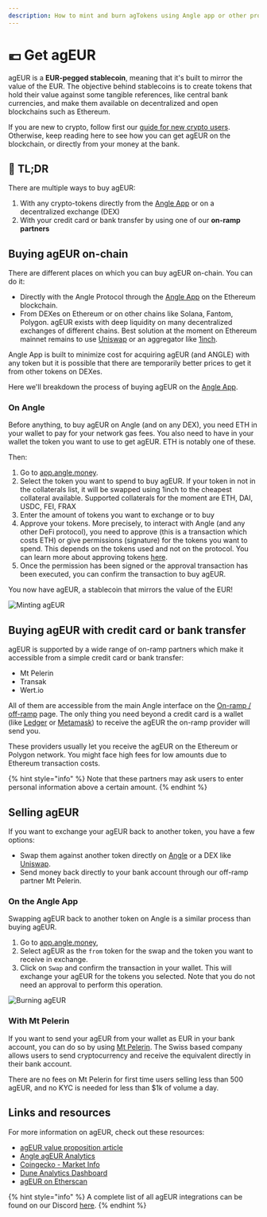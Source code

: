 ```yaml
---
description: How to mint and burn agTokens using Angle app or other providers
---
```


# 💶 Get agEUR

agEUR is a **EUR-pegged stablecoin**, meaning that it's built to mirror the value of the EUR. The objective behind stablecoins is to create tokens that hold their value against some tangible references, like central bank currencies, and make them available on decentralized and open blockchains such as Ethereum.

If you are new to crypto, follow first our [guide for new crypto users](newbie.md). Otherwise, keep reading here to see how you can get agEUR on the blockchain, or directly from your money at the bank.

## 🔎 TL;DR

There are multiple ways to buy agEUR:

1. With any crypto-tokens directly from the [Angle App](https://app.angle.money) or on a decentralized exchange (DEX)
2. With your credit card or bank transfer by using one of our **on-ramp partners**

## Buying agEUR on-chain

There are different places on which you can buy agEUR on-chain. You can do it:

- Directly with the Angle Protocol through the [Angle App](https://app.angle.money) on the Ethereum blockchain.
- From DEXes on Ethereum or on other chains like Solana, Fantom, Polygon. agEUR exists with deep liquidity on many decentralized exchanges of different chains. Best solution at the moment on Ethereum mainnet remains to use [Uniswap](https://app.uniswap.org) or an aggregator like [1inch](https://app.1inch.io/#/1/swap/ETH/agEUR).

Angle App is built to minimize cost for acquiring agEUR (and ANGLE) with any token but it is possible that there are temporarily better prices to get it from other tokens on DEXes.

Here we'll breakdown the process of buying agEUR on the [Angle App](https://app.angle.money).

### On Angle

Before anything, to buy agEUR on Angle (and on any DEX), you need ETH in your wallet to pay for your network gas fees. You also need to have in your wallet the token you want to use to get agEUR. ETH is notably one of these.

Then:

1. Go to [app.angle.money](https://app.angle.money/#/swap).
2. Select the token you want to spend to buy agEUR. If your token in not in the collaterals list, it will be swapped using 1inch to the cheapest collateral available. Supported collaterals for the moment are ETH, DAI, USDC, FEI, FRAX
3. Enter the amount of tokens you want to exchange or to buy
4. Approve your tokens. More precisely, to interact with Angle (and any other DeFi protocol), you need to approve (this is a transaction which costs ETH) or give permissions (signature) for the tokens you want to spend. This depends on the tokens used and not on the protocol. You can learn more about approving tokens [here](/guides/app-guides/app-faq.md).
5. Once the permission has been signed or the approval transaction has been executed, you can confirm the transaction to buy agEUR.

You now have agEUR, a stablecoin that mirrors the value of the EUR!

![Minting agEUR](../.gitbook/assets/buy-dai-ageur.png)

## Buying agEUR with credit card or bank transfer

agEUR is supported by a wide range of on-ramp partners which make it accessible from a simple credit card or bank transfer:

- Mt Pelerin
- Transak
- Wert.io

All of them are accessible from the main Angle interface on the [On-ramp / off-ramp](https://app.angle.money/#/ramp) page. The only thing you need beyond a credit card is a wallet (like [Ledger](https://www.ledger.com) or [Metamask](https://metamask.io)) to receive the agEUR the on-ramp provider will send you.

These providers usually let you receive the agEUR on the Ethereum or Polygon network. You might face high fees for low amounts due to Ethereum transaction costs.

{% hint style="info" %}
Note that these partners may ask users to enter personal information above a certain amount.
{% endhint %}

## Selling agEUR

If you want to exchange your agEUR back to another token, you have a few options:

- Swap them against another token directly on [Angle](https://app.angle.money/#/swap) or a DEX like [Uniswap](https://app.uniswap.org).
- Send money back directly to your bank account through our off-ramp partner Mt Pelerin.

### On the Angle App

Swapping agEUR back to another token on Angle is a similar process than buying agEUR.

1. Go to [app.angle.money](https://app.angle.money/#/swap),
2. Select agEUR as the `from` token for the swap and the token you want to receive in exchange.
3. Click on `Swap` and confirm the transaction in your wallet. This will exchange your agEUR for the tokens you selected. Note that you do not need an approval to perform this operation.

![Burning agEUR](../.gitbook/assets/sell-agEUR-for-DAI.png)

### With Mt Pelerin

If you want to send your agEUR from your wallet as EUR in your bank account, you can do so by using [Mt Pelerin](https://www.mtpelerin.com). The Swiss based company allows users to send cryptocurrency and receive the equivalent directly in their bank account.

There are no fees on Mt Pelerin for first time users selling less than 500 agEUR, and no KYC is needed for less than \$1k of volume a day.

## Links and resources

For more information on agEUR, check out these resources:

- [agEUR value proposition article](https://blog.angle.money/angles-value-proposition-for-stablecoin-holders-68ee9a72d80b?source=collection_home---4------17-----------------------)
- [Angle agEUR Analytics](https://analytics.angle.money/#/agEUR)
- [Coingecko - Market Info](https://www.coingecko.com/fr/pi%C3%A8ces/ageur)
- [Dune Analytics Dashboard](https://dune.xyz/SebVentures/Angle-Dashboard)
- [agEUR on Etherscan](https://etherscan.io/token/0x1a7e4e63778b4f12a199c062f3efdd288afcbce8)

{% hint style="info" %}
A complete list of all agEUR integrations can be found on our Discord [here](https://discord.com/channels/835066439891157012/907535810067304458/907537277939482636).
{% endhint %}